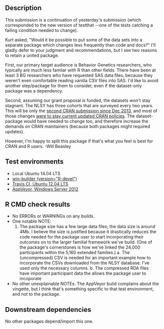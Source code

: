 ## Description
This submission is a continuation of yesterday's submission (which corresponded to the new version of testthat --one of the tests catching a failing condition needed to change). 

Kurt asked, "Would it be possible to put some of the data sets into a separate package which changes less frequently than code and docs?" I'll gladly defer to your judgment and recommendations, but I see two reasons to retain a united package.  

First, our primary target audience is Behavior Genetics researchers, who typically are much less familar with R than other fields.  There have been at least 3 BG researchers who have requested SAS data files, because they weren't even comfortable reading vanilla CSV files into SAS.  I'd like to avoid another step/package for them to consider, even if the dataset-only package was a dependency.  

Second, assuming our grant proposal is funded, the datasets won't stay stagnant.  The NLSY has three cohorts that are surveyed every two years.  This will be only the [second CRAN submission since Dec 2013](https://cran.rstudio.com/src/contrib/Archive/NlsyLinks/), and most of those changes [were to stay current updated CRAN policies](https://cran.rstudio.com/web/packages/NlsyLinks/NEWS).  The dataset-package would have needed to change too, and therefore increase the demands on CRAN maintainers (because both packages might required updates).

However, I'm happy to split this package if that's what you feel is best for CRAN and R users.  -Will Beasley

Test environments
-----------------------------------------------

* Local Ubuntu 14.04 LTS
* [win-builder (version="R-devel")](http://win-builder.r-project.org/68aDSl8xhbGq)
* [Travis CI, Ubuntu 12.04 LTS](https://travis-ci.org/LiveOak/NlsyLinks/)
* [AppVeyor, Windows Server 2012](https://ci.appveyor.com/project/wibeasley/nlsylinks)
<!-- * [Werker, Docker](https://app.wercker.com/#applications/5590d20a4fea05eb7a02e590) -->

R CMD check results
-----------------------------------------------

* No ERRORs or WARNINGs on any builds.
* One notable NOTE:
    1. The package size has a few large data files; the data size is around 4Mb.  I believe the size is justified because it drastically reduces the code needed for the package user to start incorporating their outcomes on to the larger familial framework we've build.  (One of the package's cornerstones is how we've linked the 24,000 participants within the 5,160 extended families.)
        a. The (uncompressed) CSV is needed for an important example how to incorporate the CSVs downloaded from the NLSY database.  I've used only the necessary columns.
        b. The compressed RDA files have important participant data the allows the package user to incoporate
* No other unexplainable NOTEs.  The AppVeyor bulid complains about the vingette, but I think that's something specific to that test environment, and not to the package.

## Downstream dependencies
No other packages depend/import this one.
